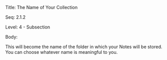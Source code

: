 Title:  The Name of Your Collection

Seq:    2.1.2

Level:  4 - Subsection

Body: 

This will become the name of the folder in which your Notes will be stored. You can choose whatever name is meaningful to you. 
